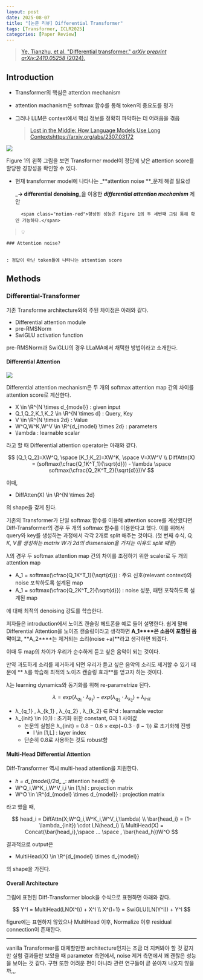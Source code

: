 ```yaml
---
layout: post
date: 2025-08-07
title: "[논문 리뷰] Differential Transformer"
tags: [Transformer, ICLR2025]
categories: [Paper Review]
---
```


> [Ye, Tianzhu, et al. "Differential transformer." ](https://arxiv.org/abs/2410.05258)[_arXiv preprint arXiv:2410.05258_](https://arxiv.org/abs/2410.05258)[ (2024).](https://arxiv.org/abs/2410.05258)



## Introduction

- Transformer의 핵심은 attention mechanism
- attention machanism은 softmax 함수를 통해 token의 중요도를 평가
- 그러나 LLM은 context에서 핵심 정보를 정확히 파악하는 데 어려움을 겪음

	> [Lost in the Middle: How Language Models Use Long Contextshttps://arxiv.org/abs/2307.03172](https://arxiv.org/abs/2307.03172)


![](https://prod-files-secure.s3.us-west-2.amazonaws.com/542b861c-36a8-4051-84e5-8804b6728dba/9083ea56-691a-4752-ae26-47f403431ac8/image.png?X-Amz-Algorithm=AWS4-HMAC-SHA256&X-Amz-Content-Sha256=UNSIGNED-PAYLOAD&X-Amz-Credential=ASIAZI2LB466USQE7QBV%2F20250909%2Fus-west-2%2Fs3%2Faws4_request&X-Amz-Date=20250909T021719Z&X-Amz-Expires=3600&X-Amz-Security-Token=IQoJb3JpZ2luX2VjEGEaCXVzLXdlc3QtMiJHMEUCIQCLSaXcvXiYkuaCUn0DlINjiS4hD1JNKLzCdfE6XtXjJgIgKgStB7J%2BbsH6igIrEHVdJeLlvYGJKRQDFWRYhKOPu7EqiAQIyv%2F%2F%2F%2F%2F%2F%2F%2F%2F%2FARAAGgw2Mzc0MjMxODM4MDUiDKjtjNEy27MQmcKsmSrcAw529YDroJP%2B7zC3MEjS5uJbiwBmhXK5%2F%2BU8S7qqbZRkjJzAWDSxIxp9qkuQgSTZxnjQqHB0imnrOdjE4hesHQnlFZ%2BVglibO3aYwc1jaI6dePEzSVxp1HdkSAEMVEgkP%2Fg7yDcjflJYD2kkYBUdd2J5glXLvKY6i5SK%2BjoLPzO8uBvUIfyUX5b7VnhHDyEbc89F%2BDTLoDUc5qamQMzhN4ISVSzFZNe8S2TT0i2lZql0W4p%2FDAcuBwUrs%2Fz2DbjR6k3JpgkxTeV%2BBlm9mkW%2FqTIthS%2F61KAUADWdpAg4l1zAIdhEpofWuqtUZqLDDXjs4u7U%2F4vjmgSzLvIrc7EW%2FVeYN1p8psdyDjZ5Oq9RGbApV4CAk48dfDpMFWFXVgqWQd9twUVt6ciRBj3RtJAPB1At8batidbfjoOFdzlcN5lSCwrpVweV%2FBM5NBEzJ8OdSJqX%2FpDNg6MyKjhyGAUEZMqcPK5xw4bzx5w4aoL1h6JKu%2BAEIUQwAammKeB9dr0O5bcy3rVYC2cWOBYjC%2BSTLpFIr3kDlP5GSmtSbvB4WGPC8C8mMS%2BemTsafiXdhT%2FiWkQkqAlKXZPccBMXthELiJpRNZtSwRhyzE9z2Ga96mbSwFu0XHE%2BQ2%2F9eMeqMKHy%2FcUGOqUBBzZXa6Pz6c8l6DMw%2FmPXaSUzVLspuTZoGgx7QtOBpQftoSpruA68j7R7KuctDRLRT7ng30GC6p5MSpnBWeRKE8l2l1%2BvmZYqUS8Y7mGERztHtZiKxTJYITdpAqOGF4bi%2Bup7swrHvEKSSBeSGiqZ9Rokw7syUjZ5qh3CxicNqzR%2FkrZDBpEeGX1jKZDUClSHIEyTWta3vSJ50tOz5MORsD7ChJoi&X-Amz-Signature=23e69b5274fd40ca1d7192de69dd920ce9971deea1f193619265c09859d20bf0&X-Amz-SignedHeaders=host&x-amz-checksum-mode=ENABLED&x-id=GetObject)


Figure 1의 왼쪽 그림을 보면 Transformer model이 정답에 낮은 attention score를 할당한 경향성을 확인할 수 있다.

- 현재 transformer model에 나타나는 _**attention noise **_문제 해결 필요성

	_**→ differential denoising**_을 이용한 _**differential attention mechanism**_ 제안


		<span class="notion-red">향상된 성능은 Figure 1의 두 세번째 그림 통해 확인 가능하다.</span>


> 💡 


	### Attention noise?


	: 정답이 아닌 token들에 나타나는 attention score



## Methods



### Differential-Transformer


기존 Transforme architecture와의 주된 차이점은 아래와 같다.

- Differential attention module
- pre-RMSNorm
- SwiGLU activation function

pre-RMSNorm과 SwiGLU의 경우 LLaMA에서 채택한 방법이라고 소개한다.



#### Differential Attention


![](https://prod-files-secure.s3.us-west-2.amazonaws.com/542b861c-36a8-4051-84e5-8804b6728dba/116d70b2-1963-4810-9167-f4c7d8a06e8f/image.png?X-Amz-Algorithm=AWS4-HMAC-SHA256&X-Amz-Content-Sha256=UNSIGNED-PAYLOAD&X-Amz-Credential=ASIAZI2LB466USQE7QBV%2F20250909%2Fus-west-2%2Fs3%2Faws4_request&X-Amz-Date=20250909T021719Z&X-Amz-Expires=3600&X-Amz-Security-Token=IQoJb3JpZ2luX2VjEGEaCXVzLXdlc3QtMiJHMEUCIQCLSaXcvXiYkuaCUn0DlINjiS4hD1JNKLzCdfE6XtXjJgIgKgStB7J%2BbsH6igIrEHVdJeLlvYGJKRQDFWRYhKOPu7EqiAQIyv%2F%2F%2F%2F%2F%2F%2F%2F%2F%2FARAAGgw2Mzc0MjMxODM4MDUiDKjtjNEy27MQmcKsmSrcAw529YDroJP%2B7zC3MEjS5uJbiwBmhXK5%2F%2BU8S7qqbZRkjJzAWDSxIxp9qkuQgSTZxnjQqHB0imnrOdjE4hesHQnlFZ%2BVglibO3aYwc1jaI6dePEzSVxp1HdkSAEMVEgkP%2Fg7yDcjflJYD2kkYBUdd2J5glXLvKY6i5SK%2BjoLPzO8uBvUIfyUX5b7VnhHDyEbc89F%2BDTLoDUc5qamQMzhN4ISVSzFZNe8S2TT0i2lZql0W4p%2FDAcuBwUrs%2Fz2DbjR6k3JpgkxTeV%2BBlm9mkW%2FqTIthS%2F61KAUADWdpAg4l1zAIdhEpofWuqtUZqLDDXjs4u7U%2F4vjmgSzLvIrc7EW%2FVeYN1p8psdyDjZ5Oq9RGbApV4CAk48dfDpMFWFXVgqWQd9twUVt6ciRBj3RtJAPB1At8batidbfjoOFdzlcN5lSCwrpVweV%2FBM5NBEzJ8OdSJqX%2FpDNg6MyKjhyGAUEZMqcPK5xw4bzx5w4aoL1h6JKu%2BAEIUQwAammKeB9dr0O5bcy3rVYC2cWOBYjC%2BSTLpFIr3kDlP5GSmtSbvB4WGPC8C8mMS%2BemTsafiXdhT%2FiWkQkqAlKXZPccBMXthELiJpRNZtSwRhyzE9z2Ga96mbSwFu0XHE%2BQ2%2F9eMeqMKHy%2FcUGOqUBBzZXa6Pz6c8l6DMw%2FmPXaSUzVLspuTZoGgx7QtOBpQftoSpruA68j7R7KuctDRLRT7ng30GC6p5MSpnBWeRKE8l2l1%2BvmZYqUS8Y7mGERztHtZiKxTJYITdpAqOGF4bi%2Bup7swrHvEKSSBeSGiqZ9Rokw7syUjZ5qh3CxicNqzR%2FkrZDBpEeGX1jKZDUClSHIEyTWta3vSJ50tOz5MORsD7ChJoi&X-Amz-Signature=3d7a17695452f203d2e8a20ffce2d913337401693cd5ed2adf015886496d8af1&X-Amz-SignedHeaders=host&x-amz-checksum-mode=ENABLED&x-id=GetObject)


Differential attention mechanism은 두 개의 softmax attention map 간의 차이를 attention score로 계산한다.

- X \in \R^{N \times d\_{model}} : given input
- Q\_1,Q\_2,K\_1,K\_2 \in \R^{N \times d} : Query, Key
- V \in \R^{N \times 2d} : Value
- W^Q,W^K,W^V \in \R^{d\_{model} \times 2d} : parameters
- \lambda : learnable scalar

라고 할 때 Differential attention operator는 아래와 같다.


$$
[Q_1;Q_2]=XW^Q, \space [K_1;K_2]=XW^K, \space V=XW^V \\
DiffAttn(X) = (softmax(\cfrac{Q_1K^T_1}{\sqrt{d}}) - \lambda \space softmax(\cfrac{Q_2K^T_2}{\sqrt{d}}))V
$$


이때,

- DiffAtten(X) \in \R^{N \times 2d}

의 shape을 갖게 된다.


기존의 Transformer가 단일 softmax 함수를 이용해 attention score를 계산했다면 Diff-Transformer의 경우 두 개의 softmax 함수를 이용한다고 했다. 이를 위해서 query와 key를 생성하는 과정에서 각각 2개로 split 해주는 것이다. <span class="notion-red">(첫 번째 수식, </span><span class="notion-red">_Q, K, V를 생성하는 matrix W가 2d의 dismension을 가지는 이유도 split 때문_</span><span class="notion-red">)</span>


 λ의 경우 두 softmax attention map 간의 차이를 조정하기 위한 scaler로 두 개의 attention map

- A\_1 = softmax(\cfrac{Q\_1K^T\_1}{\sqrt{d}}) : 주요 신호(relevant context)와 noise 포착하도록 설계된 map
- A\_1 = softmax(\cfrac{Q\_2K^T\_2}{\sqrt{d}}) : noise 성분, 패턴 포착하도록 설계된 map 

에 대해 최적의 denoising 강도를 학습한다.


저자들은 introduction에서 노이즈 캔슬링 헤드폰을 예로 들어 설명한다. 쉽게 말해 Differential Attention을 노이즈 캔슬링이라고 생각하면 **A\_1****은 소음이 포함된 음악**이고, **A\_2****는 제거되는 소리(noise +a)**라고 생각하면 되겠다. 


이때 두 map의 차이가 우리가 순수하게 듣고 싶은 음악이 되는 것이다. 


만약 과도하게 소리를 제거하게 되면 우리가 듣고 싶은 음악의 소리도 제거할 수 있기 때문에 ** λ를 학습해 최적의 노이즈 캔슬링 효과**를 얻고자 하는 것이다.


λ는 learning dynamics와 동기화를 위해 re-parametrize 된다.


$$
\lambda = exp(\lambda_{q_1} \cdot \lambda_{k_1}) - exp(\lambda_{q_2} \cdot \lambda_{k_2}) + \lambda_{init}
$$

- λ\_{q\_1} , λ\_{k\_1} , λ\_{q\_2} , λ\_{k\_2} ∈ R^d : learnable vector
- λ\_{init} \in (0,1) : 초기화 위한 constant, 0과 1 사이값
	- 논문의 실험은 λ\_{init} = 0.8 − 0.6 × exp(−0.3 · (l − 1)) 로 초기화해 진행
		- l \in [1,L] : layer index
	- 단순히 0.8로 사용하는 것도 robust함


#### **Multi-Head Differential Attention**


Diff-Transformer 역시 multi-head attention을 지원한다.

- _h = d\_{model}/2d__ _: attention head의 수
- W^Q\_i,W^K\_i,W^V\_i,i \in [1,h] : projection matrix
- W^O \in \R^{d\_{model} \times d\_{model}} : projection matrix

라고 했을 때,


$$
head_i = DiffAttn(X;W^Q_i,W^K_i,W^V_i,\lambda) \\
\bar{head_i} = (1-\lambda_{init}) \cdot LN(head_i) \\
MultiHead(X) = Concat(\bar{head_i},\space ... \space , \bar{head_h})W^O
$$


결과적으로 output은

- MultiHead(X) \in \R^{d\_{model} \times d\_{model}}

의 shape을 가진다.



#### Overall Architecture


그림에 표현된 Diff-Transformer block을 수식으로 표현하면 아래와 같다.


$$
Y^l = MultiHead(LN(X^l)) + X^l \\
X^{l+1} = SwiGLU(LN(Y^l)) + Y^l
$$


figure에는 표현하지 않았으나 MultiHead 이후, Normalize 이후 residual connection이 존재한다.


---


vanilla Transformer를 대체할만한 architecture인지는 조금 더 지켜봐야 할 것 같지만 실험 결과들만 보았을 때 parameter 측면에서, noise 제거 측면에서 꽤 괜찮은 성능을 보이는 것 같다. 구현 또한 어려운 편이 아니라 관련 연구들이 곧 쏟아져 나오지 않을까,,,

